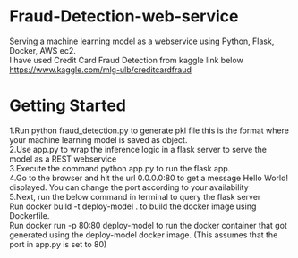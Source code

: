# Fraud-Detection-web-service

Serving a machine learning model as a webservice using Python, Flask, Docker, AWS ec2.\
I have used Credit Card Fraud Detection from kaggle link below\
https://www.kaggle.com/mlg-ulb/creditcardfraud

# Getting Started
1.Run python fraud_detection.py to generate pkl file this is the format where your machine learning model is saved as object.\
2.Use app.py to wrap the inference logic in a flask server to serve the model as a REST webservice\
3.Execute the command python app.py to run the flask app.\
4.Go to the browser and hit the url 0.0.0.0:80 to get a message Hello World! displayed. You can change the port according to your availability\
5.Next, run the below command in terminal to query the flask server\
  Run docker build -t deploy-model . to build the docker image using Dockerfile.\
  Run docker run -p 80:80 deploy-model to run the docker container that got generated using the deploy-model docker image. (This assumes that the port in app.py is set to 80)
